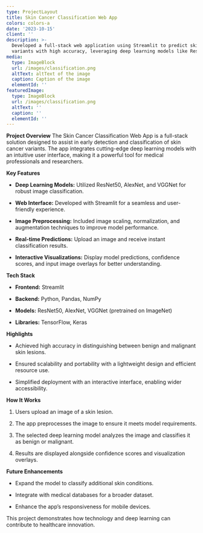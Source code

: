 ```yaml
---
type: ProjectLayout
title: Skin Cancer Classification Web App
colors: colors-a
date: '2023-10-15'
client: ''
description: >-
  Developed a full-stack web application using Streamlit to predict skin cancer
  variants with high accuracy, leveraging deep learning models like ResNet5
media:
  type: ImageBlock
  url: /images/classification.png
  altText: altText of the image
  caption: Caption of the image
  elementId: ''
featuredImage:
  type: ImageBlock
  url: /images/classification.png
  altText: ''
  caption: ''
  elementId: ''
---
```

**Project Overview**
The Skin Cancer Classification Web App is a full-stack solution designed to assist in early detection and classification of skin cancer variants. The app integrates cutting-edge deep learning models with an intuitive user interface, making it a powerful tool for medical professionals and researchers.

**Key Features**

*   **Deep Learning Models:** Utilized ResNet50, AlexNet, and VGGNet for robust image classification.

*   **Web Interface:** Developed with Streamlit for a seamless and user-friendly experience.

*   **Image Preprocessing:** Included image scaling, normalization, and augmentation techniques to improve model performance.

*   **Real-time Predictions:** Upload an image and receive instant classification results.

*   **Interactive Visualizations:** Display model predictions, confidence scores, and input image overlays for better understanding.

**Tech Stack**

*   **Frontend:** Streamlit

*   **Backend:** Python, Pandas, NumPy

*   **Models:** ResNet50, AlexNet, VGGNet (pretrained on ImageNet)

*   **Libraries:** TensorFlow, Keras

**Highlights**

*   Achieved high accuracy in distinguishing between benign and malignant skin lesions.

*   Ensured scalability and portability with a lightweight design and efficient resource use.

*   Simplified deployment with an interactive interface, enabling wider accessibility.

**How It Works**

1.  Users upload an image of a skin lesion.

2.  The app preprocesses the image to ensure it meets model requirements.

3.  The selected deep learning model analyzes the image and classifies it as benign or malignant.

4.  Results are displayed alongside confidence scores and visualization overlays.

**Future Enhancements**

*   Expand the model to classify additional skin conditions.

*   Integrate with medical databases for a broader dataset.

*   Enhance the app’s responsiveness for mobile devices.

This project demonstrates how technology and deep learning can contribute to healthcare innovation.
